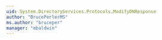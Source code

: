 ```yaml
---
uid: System.DirectoryServices.Protocols.ModifyDNResponse
author: "BrucePerlerMS"
ms.author: "bruceper"
manager: "mbaldwin"
---
```

